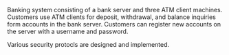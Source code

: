 Banking system consisting of a bank server and three ATM client machines. Customers use ATM clients for deposit, withdrawal, and balance inquiries form accounts in the bank server. Customers can register new accounts on the server with a username and password.

Various security protocls are designed and implemented.
